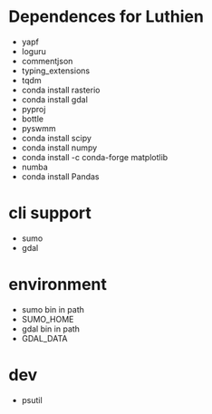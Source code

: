 # Dependences for Luthien

- yapf
- loguru
- commentjson
- typing_extensions
- tqdm
- conda install rasterio
- conda install gdal
- pyproj
- bottle
- pyswmm
- conda install scipy
- conda install numpy
- conda install -c conda-forge matplotlib
- numba
- conda install Pandas

# cli support
- sumo 
- gdal

# environment
- sumo bin in path
- SUMO_HOME
- gdal bin in path
- GDAL_DATA

# dev
- psutil